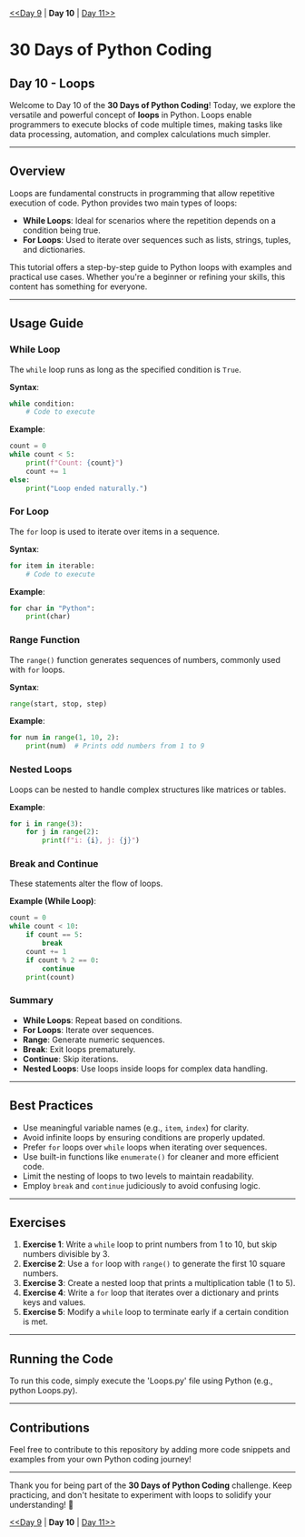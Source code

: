 [<<Day 9](../Day_9/) | **Day 10** | [Day 11>>](../Day_11/)

# 30 Days of Python Coding

## Day 10 - Loops

Welcome to Day 10 of the **30 Days of Python Coding**! Today, we explore the versatile and powerful concept of **loops** in Python. Loops enable programmers to execute blocks of code multiple times, making tasks like data processing, automation, and complex calculations much simpler.

---

## Overview

Loops are fundamental constructs in programming that allow repetitive execution of code. Python provides two main types of loops:

- **While Loops**: Ideal for scenarios where the repetition depends on a condition being true.
- **For Loops**: Used to iterate over sequences such as lists, strings, tuples, and dictionaries.

This tutorial offers a step-by-step guide to Python loops with examples and practical use cases. Whether you're a beginner or refining your skills, this content has something for everyone.

---

## Usage Guide

### While Loop

The `while` loop runs as long as the specified condition is `True`.

**Syntax**:

```python
while condition:
    # Code to execute
```

**Example**:

```python
count = 0
while count < 5:
    print(f"Count: {count}")
    count += 1
else:
    print("Loop ended naturally.")
```

### For Loop

The `for` loop is used to iterate over items in a sequence.

**Syntax**:

```python
for item in iterable:
    # Code to execute
```

**Example**:

```python
for char in "Python":
    print(char)
```

### Range Function

The `range()` function generates sequences of numbers, commonly used with `for` loops.

**Syntax**:

```python
range(start, stop, step)
```

**Example**:

```python
for num in range(1, 10, 2):
    print(num)  # Prints odd numbers from 1 to 9
```

### Nested Loops

Loops can be nested to handle complex structures like matrices or tables.

**Example**:

```python
for i in range(3):
    for j in range(2):
        print(f"i: {i}, j: {j}")
```

### Break and Continue

These statements alter the flow of loops.

**Example (While Loop)**:

```python
count = 0
while count < 10:
    if count == 5:
        break
    count += 1
    if count % 2 == 0:
        continue
    print(count)
```

### Summary

- **While Loops**: Repeat based on conditions.
- **For Loops**: Iterate over sequences.
- **Range**: Generate numeric sequences.
- **Break**: Exit loops prematurely.
- **Continue**: Skip iterations.
- **Nested Loops**: Use loops inside loops for complex data handling.

---

## Best Practices

- Use meaningful variable names (e.g., `item`, `index`) for clarity.
- Avoid infinite loops by ensuring conditions are properly updated.
- Prefer `for` loops over `while` loops when iterating over sequences.
- Use built-in functions like `enumerate()` for cleaner and more efficient code.
- Limit the nesting of loops to two levels to maintain readability.
- Employ `break` and `continue` judiciously to avoid confusing logic.

---

## Exercises

1. **Exercise 1**: Write a `while` loop to print numbers from 1 to 10, but skip numbers divisible by 3.
2. **Exercise 2**: Use a `for` loop with `range()` to generate the first 10 square numbers.
3. **Exercise 3**: Create a nested loop that prints a multiplication table (1 to 5).
4. **Exercise 4**: Write a `for` loop that iterates over a dictionary and prints keys and values.
5. **Exercise 5**: Modify a `while` loop to terminate early if a certain condition is met.

---

## Running the Code

To run this code, simply execute the 'Loops.py' file using Python (e.g., python Loops.py).

---

## Contributions

Feel free to contribute to this repository by adding more code snippets and examples from your own Python coding journey!

---

Thank you for being part of the **30 Days of Python Coding** challenge. Keep practicing, and don't hesitate to experiment with loops to solidify your understanding! 🚀

[<<Day 9](../Day_9/) | **Day 10** | [Day 11>>](../Day_11/)
